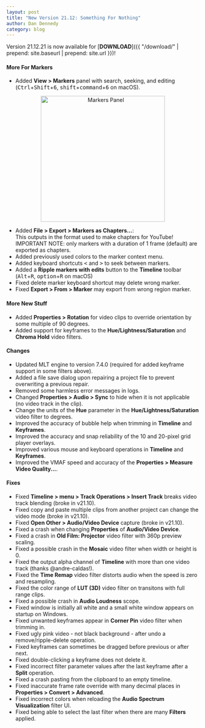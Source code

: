 ```yaml
---
layout: post
title: "New Version 21.12: Something For Nothing"
author: Dan Dennedy
category: blog
---
```


Version 21.12.21 is now available for [**DOWNLOAD**]({{ "/download/" | prepend: site.baseurl | prepend: site.url }})!

#### More For Markers

- Added **View > Markers** panel with search, seeking, and editing (<kbd>Ctrl</kbd>+<kbd>Shift</kbd>+<kbd>6</kbd>, <kbd>shift</kbd>+<kbd>command</kbd>+<kbd>6</kbd> on macOS).

<div style="text-align: center"><img src="{{ "/assets/img/blog/markers-panel.png" | prepend: site.baseurl | prepend: site.url }}"
alt="Markers Panel" width="324" height="328"></div>

- Added **File > Export > Markers as Chapters...**:  
  This outputs in the format used to make chapters for YouTube!  
  IMPORTANT NOTE: only markers with a duration of 1 frame (default) are exported as chapters.
- Added previously used colors to the marker context menu.
- Added keyboard shortcuts <kbd>&lt;</kbd> and <kbd>&gt;</kbd> to seek between markers.
- Added a **Ripple markers with edits** button to the **Timeline** toolbar (<kbd>Alt</kbd>+<kbd>R</kbd>, <kbd>option</kbd>+<kbd>R</kbd> on macOS)
- Fixed delete marker keyboard shortcut may delete wrong marker.
- Fixed **Export > From > Marker** may export from wrong region marker.

#### More New Stuff

- Added **Properties > Rotation** for video clips to override orientation by some multiple of 90 degrees.
- Added support for keyframes to the **Hue/Lightness/Saturation** and **Chroma Hold** video filters.

#### Changes

- Updated MLT engine to version 7.4.0 (required for added keyframe support in some filters above).
- Added a file save dialog upon repairing a project file to prevent overwriting a previous repair.
- Removed some harmless error messages in logs.
- Changed **Properties > Audio > Sync** to hide when it is not applicable (no video track in the clip).
- Change the units of the **Hue** parameter in the **Hue/Lightness/Saturation** video filter to degrees.
- Improved the accuracy of bubble help when trimming in **Timeline** and **Keyframes**.
- Improved the accuracy and snap reliability of the 10 and 20-pixel grid player overlays.
- Improved various mouse and keyboard operations in **Timeline** and **Keyframes**.
- Improved the VMAF speed and accuracy of the **Properties > Measure Video Quality...**.

#### Fixes

- Fixed **Timeline > menu > Track Operations > Insert Track** breaks video track blending (broke in v21.10).
- Fixed copy and paste multiple clips from another project can change the video mode (broke in v21.10).
- Fixed **Open Other > Audio/Video Device** capture (broke in v21.10).
- Fixed a crash when changing **Properties** of **Audio/Video Device**.
- Fixed a crash in **Old Film: Projector** video filter with 360p preview scaling.
- Fixed a possible crash in the **Mosaic** video filter when width or height is 0.
- Fixed the output alpha channel of **Timeline** with more than one video track (thanks @andre-caldas!).
- Fixed the **Time Remap** video filter distorts audio when the speed is zero and resampling.
- Fixed the color range of **LUT (3D)** video filter on transitons with full range clips.
- Fixed a possible crash in **Audio Loudness** scope.
- Fixed window is initially all white and a small white window appears on startup on Windows.
- Fixed unwanted keyframes appear in **Corner Pin** video filter when trimming in.
- Fixed ugly pink video - not black background - after undo a remove/ripple-delete operation.
- Fixed keyframes can sometimes be dragged before previous or after next.
- Fixed double-clicking a keyframe does not delete it.
- Fixed incorrect filter parameter values after the last keyframe after a **Split** operation.
- Fixed a crash pasting from the clipboard to an empty timeline.
- Fixed inaccurate frame rate override with many decimal places in **Properties > Convert > Advanced**.
- Fixed incorrect colors when reloading the **Audio Spectrum Visualization** filter UI.
- Fixed being able to select the last filter when there are many **Filters** applied.
